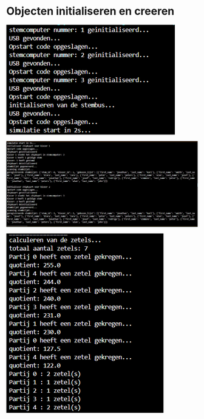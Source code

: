 # Objecten initialiseren en creeren


![Alt text](pictures/opstartscherm.png)


![Alt text](pictures/stemprocess.png)


![Alt text](pictures/zetel_calculatie.png)